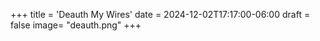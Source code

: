 +++
title = 'Deauth My Wires'
date = 2024-12-02T17:17:00-06:00
draft = false
image= "deauth.png"
+++
